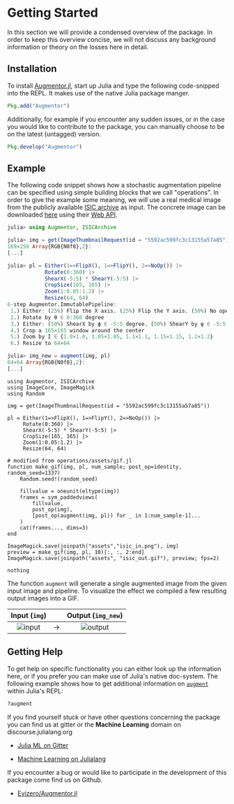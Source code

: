# Getting Started

In this section we will provide a condensed overview of the
package. In order to keep this overview concise, we will not
discuss any background information or theory on the losses here
in detail.

## Installation

To install
[Augmentor.jl](https://github.com/Evizero/Augmentor.jl), start up
Julia and type the following code-snipped into the REPL. It makes
use of the native Julia package manger.

```julia
Pkg.add("Augmentor")
```

Additionally, for example if you encounter any sudden issues, or
in the case you would like to contribute to the package, you can
manually choose to be on the latest (untagged) version.

```julia
Pkg.develop("Augmentor")
```

## Example

The following code snippet shows how a stochastic augmentation
pipeline can be specified using simple building blocks that we
call "operations". In order to give the example some meaning, we
will use a real medical image from the publicly available [ISIC
archive](https://isic-archive.com/) as input. The concrete image
can be downloaded
[here](https://isic-archive.com/api/v1/image/5592ac599fc3c13155a57a85/thumbnail)
using their [Web API](https://isic-archive.com/api/v1).

```julia
julia> using Augmentor, ISICArchive

julia> img = get(ImageThumbnailRequest(id = "5592ac599fc3c13155a57a85"))
169×256 Array{RGB{N0f8},2}:
[...]

julia> pl = Either(1=>FlipX(), 1=>FlipY(), 2=>NoOp()) |>
            Rotate(0:360) |>
            ShearX(-5:5) * ShearY(-5:5) |>
            CropSize(165, 165) |>
            Zoom(1:0.05:1.2) |>
            Resize(64, 64)
6-step Augmentor.ImmutablePipeline:
 1.) Either: (25%) Flip the X axis. (25%) Flip the Y axis. (50%) No operation.
 2.) Rotate by θ ∈ 0:360 degree
 3.) Either: (50%) ShearX by ϕ ∈ -5:5 degree. (50%) ShearY by ψ ∈ -5:5 degree.
 4.) Crop a 165×165 window around the center
 5.) Zoom by I ∈ {1.0×1.0, 1.05×1.05, 1.1×1.1, 1.15×1.15, 1.2×1.2}
 6.) Resize to 64×64

julia> img_new = augment(img, pl)
64×64 Array{RGB{N0f8},2}:
[...]
```

```@eval
using Augmentor, ISICArchive
using ImageCore, ImageMagick
using Random

img = get(ImageThumbnailRequest(id = "5592ac599fc3c13155a57a85"))

pl = Either(1=>FlipX(), 1=>FlipY(), 2=>NoOp()) |>
     Rotate(0:360) |>
     ShearX(-5:5) * ShearY(-5:5) |>
     CropSize(165, 165) |>
     Zoom(1:0.05:1.2) |>
     Resize(64, 64)

# modified from operations/assets/gif.jl
function make_gif(img, pl, num_sample; post_op=identity, random_seed=1337)
    Random.seed!(random_seed)

    fillvalue = oneunit(eltype(img))
    frames = sym_paddedviews(
        fillvalue,
        post_op(img),
        [post_op(augment(img, pl)) for _ in 1:num_sample-1]...
    )
    cat(frames..., dims=3)
end

ImageMagick.save(joinpath("assets","isic_in.png"), img)
preview = make_gif(img, pl, 10)[:, :, 2:end]
ImageMagick.save(joinpath("assets", "isic_out.gif"), preview; fps=2)

nothing
```

The function `augment` will generate a single augmented image
from the given input image and pipeline. To visualize the effect
we compiled a few resulting output images into a GIF.

Input (`img`)                |   | Output (`img_new`)
:---------------------------:|:-:|:------------------------------:
![input](assets/isic_in.png) | → | ![output](assets/isic_out.gif)

## Getting Help

To get help on specific functionality you can either look up the
information here, or if you prefer you can make use of Julia's
native doc-system. The following example shows how to get
additional information on [`augment`](@ref) within Julia's REPL:

```julia
?augment
```

If you find yourself stuck or have other questions concerning the
package you can find us at gitter or the **Machine Learning**
domain on discourse.julialang.org

- [Julia ML on Gitter](https://gitter.im/JuliaML/chat)

- [Machine Learning on Julialang](https://discourse.julialang.org/c/domain/ML)

If you encounter a bug or would like to participate in the
development of this package come find us on Github.

- [Evizero/Augmentor.jl](https://github.com/Evizero/Augmentor.jl)
